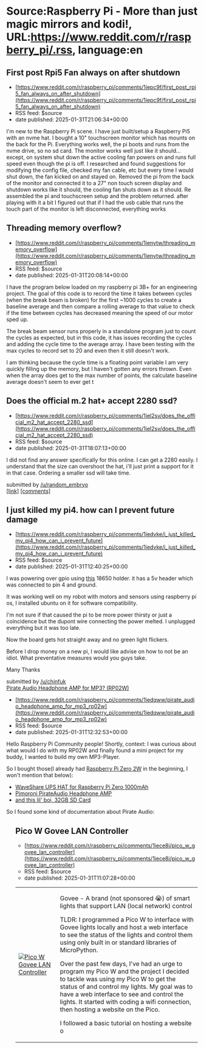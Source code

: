 # Source:Raspberry Pi - More than just magic mirrors and kodi!, URL:https://www.reddit.com/r/raspberry_pi/.rss, language:en

## First post Rpi5 Fan always on after shutdown
 - [https://www.reddit.com/r/raspberry_pi/comments/1iepc9f/first_post_rpi5_fan_always_on_after_shutdown](https://www.reddit.com/r/raspberry_pi/comments/1iepc9f/first_post_rpi5_fan_always_on_after_shutdown)
 - RSS feed: $source
 - date published: 2025-01-31T21:06:34+00:00

<!-- SC_OFF --><div class="md"><p>I&#39;m new to the Raspberry Pi scene. I have just built/setup a Raspberry Pi5 with an nvme hat. I bought a 10&quot; touchscreen monitor which has mounts on the back for the Pi. Everything works well, the pi boots and runs from the nvme drive, so no sd card. The monitor works well just like it should... except, on system shut down the active cooling fan powers on and runs full speed even though the pi is off. I researched and found suggestions for modifying the config file, checked my fan cable, etc but every time I would shut down, the fan kicked on and stayed on. Removed the pi from the back of the monitor and connected it to a 27&quot; non touch screen display and shutdown works like it should, the cooling fan shuts down as it should. Re assembled the pi and touchscreen setup and the problem returned. after playing with it a bit I figured out that if I had the usb cable that runs the touch part of the monitor is left disconnected, everything works

## Threading memory overflow?
 - [https://www.reddit.com/r/raspberry_pi/comments/1ienytw/threading_memory_overflow](https://www.reddit.com/r/raspberry_pi/comments/1ienytw/threading_memory_overflow)
 - RSS feed: $source
 - date published: 2025-01-31T20:08:14+00:00

<!-- SC_OFF --><div class="md"><p>I have the program below loaded on my raspberry pi 3B+ for an engineering project. The goal of this code is to record the time it takes between cycles (when the break beam is broken) for the first ~1000 cycles to create a baseline average and then compare a rolling average to that value to check if the time between cycles has decreased meaning the speed of our motor sped up. </p> <p>The break beam sensor runs properly in a standalone program just to count the cycles as expected, but in this code, it has issues recording the cycles and adding the cycle time to the average array. I have been testing with the max cycles to record set to 20 and even then it still doesn&#39;t work. </p> <p>I am thinking because the cycle time is a floating point variable I am very quickly filling up the memory, but I haven&#39;t gotten any errors thrown. Even when the array does get to the max number of points, the calculate baseline average doesn&#39;t seem to ever get t

## Does the official m.2 hat+ accept 2280 ssd?
 - [https://www.reddit.com/r/raspberry_pi/comments/1iel2sv/does_the_official_m2_hat_accept_2280_ssd](https://www.reddit.com/r/raspberry_pi/comments/1iel2sv/does_the_official_m2_hat_accept_2280_ssd)
 - RSS feed: $source
 - date published: 2025-01-31T18:07:13+00:00

<!-- SC_OFF --><div class="md"><p>I did not find any answer specifically for this online. I can get a 2280 easily. I understand that the size can overshoot the hat, i&#39;ll just print a support for it in that case. Ordering a smaller ssd will take time. </p> </div><!-- SC_ON --> &#32; submitted by &#32; <a href="https://www.reddit.com/user/random_embryo"> /u/random_embryo </a> <br/> <span><a href="https://www.reddit.com/r/raspberry_pi/comments/1iel2sv/does_the_official_m2_hat_accept_2280_ssd/">[link]</a></span> &#32; <span><a href="https://www.reddit.com/r/raspberry_pi/comments/1iel2sv/does_the_official_m2_hat_accept_2280_ssd/">[comments]</a></span>

## I just killed my pi4. how can I prevent future damage
 - [https://www.reddit.com/r/raspberry_pi/comments/1iedvke/i_just_killed_my_pi4_how_can_i_prevent_future](https://www.reddit.com/r/raspberry_pi/comments/1iedvke/i_just_killed_my_pi4_how_can_i_prevent_future)
 - RSS feed: $source
 - date published: 2025-01-31T12:40:25+00:00

<!-- SC_OFF --><div class="md"><p>I was powering over gpio using <a href="https://thepihut.com/products/2-way-18650-battery-holder">this</a> 18650 holder. it has a 5v header which was connected to pin 4 and ground. </p> <p>It was working well on my robot with motors and sensors using raspberry pi os, I installed ubuntu on it for software compatibility. </p> <p>I&#39;m not sure if that caused the pi to be more power thirsty or just a coincidence but the dupont wire connecting the power melted. I unplugged everything but it was too late. </p> <p>Now the board gets hot straight away and no green light flickers. </p> <p>Before I drop money on a new pi, I would like advise on how to not be an idiot. What preventative measures would you guys take. </p> <p>Many Thanks</p> </div><!-- SC_ON --> &#32; submitted by &#32; <a href="https://www.reddit.com/user/chinfuk"> /u/chinfuk </a> <br/> <span><a href="https://www.reddit.com/r/raspberry_pi/comments/1iedvke/i_just_killed_my_pi4_how_can_i_preven

## Pirate Audio Headphone AMP for MP3? (RP02W)
 - [https://www.reddit.com/r/raspberry_pi/comments/1iedqww/pirate_audio_headphone_amp_for_mp3_rp02w](https://www.reddit.com/r/raspberry_pi/comments/1iedqww/pirate_audio_headphone_amp_for_mp3_rp02w)
 - RSS feed: $source
 - date published: 2025-01-31T12:32:53+00:00

<!-- SC_OFF --><div class="md"><p>Hello Raspberry Pi Community people! Shortly, context: I was curious about what would I do with my RP02W and finally found a mini project for my buddy, I wanted to build my own MP3-Player.</p> <p>So I bought those(I already had <a href="https://www.berrybase.de/raspberry-pi-zero-2-w">Raspberry Pi Zero 2W</a> in the beginning, I won&#39;t mention that below):</p> <ul> <li><a href="https://www.berrybase.de/waveshare-ups-hat-c-fuer-raspberry-pi-zero-i2c-batterieueberwachung-li-po-1000mah-schutzschaltungen">WaveShare UPS HAT for Raspberry Pi Zero 1000mAh</a></li> <li><a href="https://www.berrybase.de/pimoroni-pirate-audio-headphone-amp-i2s-dac-24-bit-192khz-pam8908-3-5mm-stereo-12db">Pimoroni PirateAudio Headphone AMP</a></li> <li><a href="https://www.berrybase.de/sandisk-ultra-microsdhc-a1-120mb-s-class-10-speicherkarte-adapter-32gb">and this lil&#39; boi, 32GB SD Card</a></li> </ul> <p>So I found some kind of documentation about Pirate Audio:</p> <ul> 

## Pico W Govee LAN Controller
 - [https://www.reddit.com/r/raspberry_pi/comments/1iece8j/pico_w_govee_lan_controller](https://www.reddit.com/r/raspberry_pi/comments/1iece8j/pico_w_govee_lan_controller)
 - RSS feed: $source
 - date published: 2025-01-31T11:07:28+00:00

<table> <tr><td> <a href="https://www.reddit.com/r/raspberry_pi/comments/1iece8j/pico_w_govee_lan_controller/"> <img src="https://b.thumbs.redditmedia.com/Wwrtp353VCdZKD2M6RD_48PZTl1mM9lHOmOW4qAcaSg.jpg" alt="Pico W Govee LAN Controller" title="Pico W Govee LAN Controller" /> </a> </td><td> <!-- SC_OFF --><div class="md"><p>Govee - A brand (not sponsored 😭) of smart lights that support LAN (local network) control</p> <p>TLDR: I programmed a Pico W to interface with Govee lights locally and host a web interface to see the status of the lights and control them using only built in or standard libraries of MicroPython.</p> <p>Over the past few days, I&#39;ve had an urge to program my Pico W and the project I decided to tackle was using my Pico W to get the status of and control my lights. My goal was to have a web interface to see and control the lights. It started with coding a wifi connection, then hosting a website on the Pico.</p> <p>I followed a basic tutorial on hosting a website o

